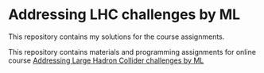 # Addressing LHC challenges by ML

This repository contains my solutions for the course assignments.

This repository contains materials and programming assignments for online course [Addressing Large Hadron Collider challenges by ML](https://www.coursera.org/learn/hadron-collider-machine-learning/home/welcome)
